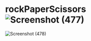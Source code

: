 # rockPaperScissors![Screenshot (477)](https://user-images.githubusercontent.com/71967643/173334189-ca2b3d45-076e-4301-b57b-5bea04265335.png)
![Screenshot (478)](https://user-images.githubusercontent.com/71967643/173334469-6d311e8f-b831-4802-94f0-55913d157caa.png)
